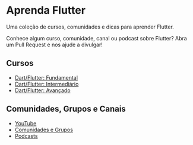 # Aprenda Flutter

Uma coleção de cursos, comunidades e dicas para aprender Flutter.

Conhece algum curso, comunidade, canal ou podcast sobre Flutter? Abra um Pull Request e nos ajude a divulgar!

## Cursos

- [Dart/Flutter: Fundamental](FUNDAMENTALS.md)
- [Dart/Flutter: Intermediário](INTERMEDIATE.md)
- [Dart/Flutter: Avançado](ADVANCED.md)

## Comunidades, Grupos e Canais

- [YouTube](YOUTUBE.md)
- [Comunidades e Grupos](COMMUNITIES.md)
- [Podcasts](PODCASTS.md)
